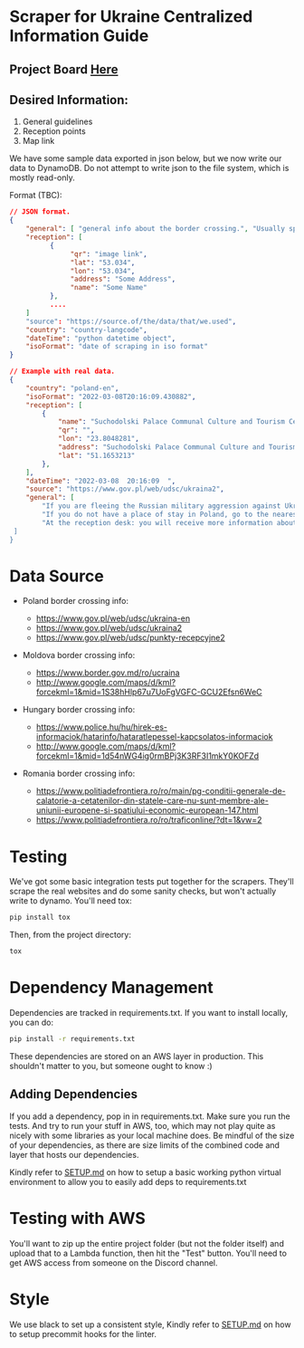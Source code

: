 # Scraper for Ukraine Centralized Information Guide

## Project Board [Here](https://github.com/orgs/Ukraine-Relief-Efforts/projects/1/views/6)



## Desired Information:

1. General guidelines
2. Reception points
3. Map link

We have some sample data exported in json below, but we now write our data to DynamoDB.
 Do not attempt to write json to the file system, which is mostly read-only.

Format (TBC):

```json
// JSON format.
{
    "general": [ "general info about the border crossing.", "Usually split by sentences (in theory)"],
    "reception": [
          {
               "qr": "image link",
               "lat": "53.034",
               "lon": "53.034",
               "address": "Some Address",
               "name": "Some Name"
          },
          ....
    ]
    "source": "https://source.of/the/data/that/we.used",
    "country": "country-langcode",
    "dateTime": "python datetime object",
    "isoFormat": "date of scraping in iso format"
}

// Example with real data.
{
    "country": "poland-en",
    "isoFormat": "2022-03-08T20:16:09.430882",
    "reception": [
        {
            "name": "Suchodolski Palace Communal Culture and Tourism Center, ul. Parkowa 5, 22-175 Dorohusk - housing estate",
            "qr": "",
            "lon": "23.8048281",
            "address": "Suchodolski Palace Communal Culture and Tourism Center, ul. Parkowa 5, 22-175 Dorohusk - housing estate",
            "lat": "51.1653213"
        },
    ],
    "dateTime": "2022-03-08  20:16:09  ",
    "source": "https://www.gov.pl/web/udsc/ukraina2",
    "general": [
        "If you are fleeing the Russian military aggression against Ukraine, you will be admitted to Poland.",
        "If you do not have a place of stay in Poland, go to the nearest reception point.",
        "At the reception desk: you will receive more information about your stay in Poland, we will provide you with temporary accommodation in Poland, you will receive a hot meal, a drink, basic medical care and a place to rest.
 ]
}

```

# Data Source

* Poland border crossing info:
    * https://www.gov.pl/web/udsc/ukraina-en
    * https://www.gov.pl/web/udsc/ukraina2
    * https://www.gov.pl/web/udsc/punkty-recepcyjne2

* Moldova border crossing info:
    * https://www.border.gov.md/ro/ucraina
    * http://www.google.com/maps/d/kml?forcekml=1&mid=1S38hHlp67u7UoFgVGFC-GCU2Efsn6WeC

* Hungary border crossing info:
    * https://www.police.hu/hu/hirek-es-informaciok/hatarinfo/hataratlepessel-kapcsolatos-informaciok
    * http://www.google.com/maps/d/kml?forcekml=1&mid=1d54nWG4ig0rmBPj3K3RF3I1mkY0KOFZd

* Romania border crossing info:
    * https://www.politiadefrontiera.ro/ro/main/pg-conditii-generale-de-calatorie-a-cetatenilor-din-statele-care-nu-sunt-membre-ale-uniunii-europene-si-spatiului-economic-european-147.html
    * https://www.politiadefrontiera.ro/ro/traficonline/?dt=1&vw=2

# Testing

We've got some basic integration tests put together for the scrapers. They'll
 scrape the real websites and do some sanity checks, but won't actually write
 to dynamo. You'll need tox:

```sh
pip install tox
```

Then, from the project directory:

```sh
tox
```

# Dependency Management

Dependencies are tracked in requirements.txt.  If you want to install locally,
you can do:

```sh
pip install -r requirements.txt
```

These dependencies are stored on an AWS layer in production. This shouldn't
matter to you, but someone ought to know :)

## Adding Dependencies

If you add a dependency, pop in in requirements.txt. Make sure you run the
tests.  And try to run your stuff in AWS, too, which may not play quite as
nicely with some libraries as your local machine does. Be mindful of the size
of your dependencies, as there are size limits of the combined code and layer
that hosts our dependencies.

Kindly refer to [SETUP.md](SETUP.md) on how to setup a basic working python
 virtual environment to allow you to easily add deps to requirements.txt

# Testing with AWS

You'll want to zip up the entire project folder (but not the folder itself) and
upload that to a Lambda function, then hit the "Test" button. You'll need to
get AWS access from someone on the Discord channel.

# Style

We use black to set up a consistent style, Kindly refer to [SETUP.md](SETUP.md)
 on how to setup precommit hooks for the linter.
